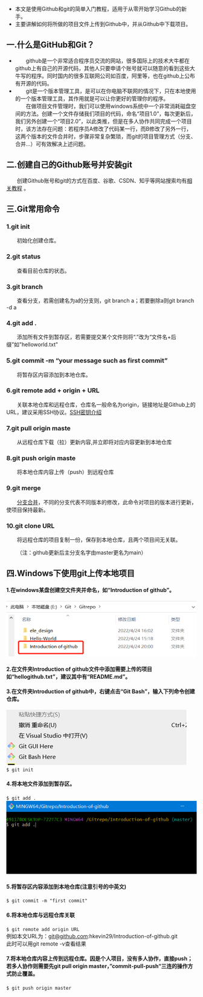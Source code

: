 - 本文是使用Github和git的简单入门教程，适用于从零开始学习Github的新手。
- 主要讲解如何将所做的项目文件上传到Github中，并从Github中下载项目。
## 一.什么是GitHub和Git？
- &emsp;&emsp;github是一个非常适合程序员交流的网站，很多国际上的技术大牛都在github上有自己的开源代码，其他人只要申请个账号就可以随意的看到这些大牛写的程序。同时国内的很多互联网公司如百度，阿里等，也在github上公布有开源的代码。  
- &emsp;&emsp;git是一个版本管理工具，是可以在你电脑不联网的情况下，只在本地使用的一个版本管理工具，其作用就是可以让你更好的管理你的程序。  
&emsp;&emsp;在做项目文件管理时，我们可以使用windows系统中一个非常消耗磁盘空间的方法。创建一个文件存储我们项目的代码，命名“项目1.0”，每次更新后，我们另外创建一个“项目2.0”，以此类推，但是在多人协作共同完成一个项目时，该方法存在问题：若程序员A修改了代码某一行，而B修改了另外一行，这两个版本的文件合并时，步骤非常复杂繁琐，而git的项目管理方式（分支、合并...）可有效解决上述问题。  

## 二.创建自己的Github账号并安装git
&emsp;&emsp;创建Github账号和git的方式在百度、谷歌、CSDN、知乎等网站搜索均有[相关教程](https://www.zhihu.com/question/20070065/answer/1879847761) 。

## 三.Git常用命令

### **1.git init**  
&emsp;&emsp;初始化创建仓库。  

### **2.git status**  
&emsp;&emsp;查看目前仓库的状态。  
  
### **3.git branch**  
&emsp;&emsp;查看分支，若需创建名为a的分支则，git branch a；若要删除a则git branch -d a  
  
### **4.git add .**  
&emsp;&emsp;添加所有文件到暂存区，若需要提交某个文件则将“.”改为“文件名+后缀”如"helloworld.txt"  
  
### **5.git commit -m “your message such as first commit”**  
&emsp;&emsp;将暂存区内容添加到本地仓库。  
  
### **6.git remote add + origin + URL**  
&emsp;&emsp;关联本地仓库和远程仓库，仓库名一般命名为origin，链接地址是Github上的URL，建议采用SSH协议。[SSH密钥介绍](https://zhuanlan.zhihu.com/p/134349361)  
  
### **7.git pull origin maste**  
&emsp;&emsp;从远程仓库下载（拉）更新内容,并立即将对应内容更新到本地仓库  
  
### **8.git push origin maste**  
&emsp;&emsp;将本地仓库内容上传（push）到远程仓库  
  
### **9.git merge**  
&emsp;&emsp;[分支合并](https://zhuanlan.zhihu.com/p/149287658)，不同的分支代表不同版本的修改，此命令对项目的版本进行更新，使项目保持最新。

### **10.git clone URL**  
&emsp;&emsp;将远程仓库的项目复制一份，保存到本地仓库，且两个项目间无关联。

&emsp;&emsp;（注：github更新后主分支名字由master更名为main）  
## 四.Windows下使用git上传本地项目
#### 1.在windows某盘创建空文件夹并命名，如“Introduction of github”。  
![图片1](picture/intro.jpg)  
#### 2.在文件夹Introduction of github文件中添加需要上传的项目如“hellogithub.txt”，建议其中有“README.md”。  
#### 3.在文件夹Introduction of github中，右键点击“Git Bash”，输入下列命令创建仓库。  
![图片1](picture/gitbash.jpg)  
`$ git init`  
#### 4.将本地文件添加到暂存区。  
`$ git add .`  
![图片1](picture/gitadd.jpg)  
#### 5.将暂存区内容添加到本地仓库(注意引号的中英文)  
`$ git commit -m "first commit"`  
#### 6.将本地仓库与远程仓库关联  
`$ git remote add origin URL`  
例如本文URL为：git@github.com:hkevin29/Introduction-of-github.git  
此时可以用git remote -v查看结果  
#### 7.将本地仓库内容上传到远程仓库。因是个人项目，没有多人协作，直接push；若多人协作则需要先git pull origin master，”commit-pull-push“三连的操作方式防止覆盖。  
`$ git push origin master`  
  

